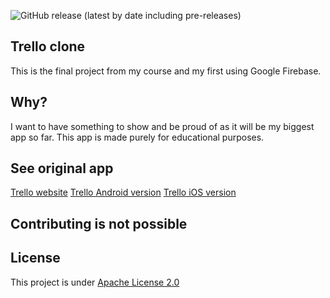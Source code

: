 ![GitHub release (latest by date including pre-releases)](https://img.shields.io/github/v/release/RelappsStudio/Trello-clone-with-firebase?include_prereleases&style=plastic)


## Trello clone
This is the final project from my course and my first using Google Firebase.

## Why?
I want to have something to show and be proud of as it will be my biggest app so far. This app is made purely for educational purposes.

## See original app
[Trello website](https://trello.com)
[Trello Android version](https://play.google.com/store/apps/details?id=com.trello)
[Trello iOS version](https://apps.apple.com/pl/app/trello-organize-anything/id461504587?l=pl)

## Contributing is not possible


## License
This project is under [Apache License 2.0](https://www.apache.org/licenses/LICENSE-2.0)
